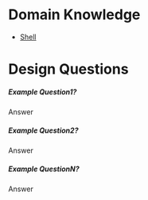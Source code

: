 # Domain Knowledge
* [Shell](https://en.wikipedia.org/wiki/Shell_\(computing\))
# Design Questions
##### Example Question1?
Answer
##### Example Question2?
Answer
##### Example QuestionN?
Answer